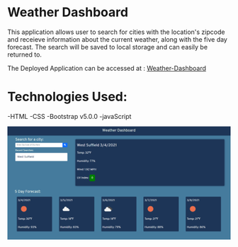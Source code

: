# Weather Dashboard

This application allows user to search for cities with the location's zipcode and receieve information about the current weather, along with the five day forecast. The search will be saved to local storage and can easily be returned to.

The Deployed Application can be accessed at : [Weather-Dashboard](https://seppalaerin.github.io/Weather-Dashboard/)

# Technologies Used:
-HTML
-CSS
-Bootstrap v5.0.0
-javaScript

![Picture of Weather-Dashboard](./Assets/Weather-Dashboard.png)
